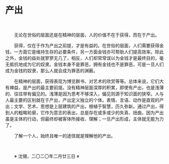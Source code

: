 # 产出

&emsp;&emsp;

&emsp;&emsp;无论在世俗的层面还是在精神的层面，人的价值不在于获得，而在于产出。

&emsp;&emsp;获得，仅在于作为产出之前提，才是有益的。在世俗的层面，人们需要获得金钱，一方面它是维持生存的必要条件，另一方面金钱亦可帮助人们提高效率。除此之外，金钱的益处就寥寥无几了，相反，人们却常常误以为金钱才是最终目的，毫无抵抗地成为它的奴隶。金钱本身不是罪恶，拥有金钱也不是罪恶，可是一旦人们成为金钱的奴隶，那么人就会成为罪恶的渊薮。

&emsp;&emsp;在精神的层面，获得表现为博览群书、对艺术的欣赏等等。总体来说，它们大有裨益，是产出的最主要前提。没有精神层面深厚的积累，即使有产出，也是浅薄的、往往带有偏见的。浅薄是因为思考不够深入，偏见则源于知识面的狭窄。人与人最主要的区别就在于产出，产出定义独立的个体。表情、言语、动作是直观的产出；文学、艺术、思想是上层建筑的产出，根植于智慧，历久弥新。通过产出，得到人的粗略轮廓，它作为意志的表出，总是存在或多或少的失真、扭曲，因为产出虽是主体的行动，但最终却被客体所接收、理解；一旦产出形成，主体就无能为力了。

&emsp;&emsp;了解一个人，始终且唯一的途径就是理解他的产出。

&emsp;&emsp;

&emsp;&emsp;※ 沈翎，二〇二〇年二月廿三日 ※